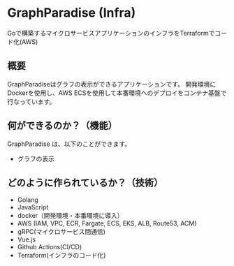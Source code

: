 # GraphParadise (Infra)
Goで構築するマイクロサービスアプリケーションのインフラをTerraformでコード化(AWS)

## 概要
GraphParadiseはグラフの表示ができるアプリケーションです。
開発環境にDockerを使用し、AWS ECSを使用して本番環境へのデプロイをコンテナ基盤で行なっています。

## 何ができるのか？（機能）
GraphParadise は、以下のことができます。

- グラフの表示

## どのように作られているか？（技術）

- Golang
- JavaScript
- docker（開発環境・本番環境に導入）
- AWS (IAM, VPC, ECR, Fargate, ECS, EKS, ALB, Route53, ACM)
- gRPC(マイクロサービス間通信)
- Vue.js
- Github Actions(CI/CD)
- Terraform(インフラのコード化)

